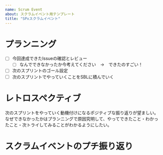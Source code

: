 ```yaml
---
name: Scrum Event
about: スクラムイベント用テンプレート
title: "SPxスクラムイベント"
---
```


# プランニング
- [ ] 今回達成できたIssueの確認とレビュー
  - [ ] なんでできなかったか今考えてください　→　できたのすごい！
- [ ] 次のスプリントのゴール設定
- [ ] 次のスプリントでやっていくことをSBLに積んでいく

# レトロスペクティブ
次のスプリントをやっていく動機付けになるポジティブな振り返りが望ましい。
なぜできなかったかはプランニングで原因究明して、やってできたこと・わかったこと・次トライしてみることがわかるようにしたい。

# スクラムイベントのプチ振り返り
